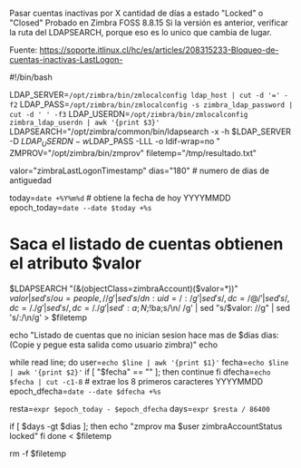 Pasar cuentas inactivas por X cantidad de días a estado "Locked" o "Closed"
Probado en Zimbra FOSS 8.8.15
Si la versión es anterior, verificar la ruta del LDAPSEARCH, porque eso es lo unico que cambia de lugar.

Fuente: https://soporte.itlinux.cl/hc/es/articles/208315233-Bloqueo-de-cuentas-inactivas-LastLogon-

#!/bin/bash

LDAP_SERVER=`/opt/zimbra/bin/zmlocalconfig ldap_host | cut -d '=' -f2`
LDAP_PASS=`/opt/zimbra/bin/zmlocalconfig -s zimbra_ldap_password | cut -d ' ' -f3`
LDAP_USERDN=`/opt/zimbra/bin/zmlocalconfig zimbra_ldap_userdn | awk '{print $3}'`
LDAPSEARCH="/opt/zimbra/common/bin/ldapsearch -x -h $LDAP_SERVER -D $LDAP_USERDN -w$LDAP_PASS -LLL -o ldif-wrap=no "
ZMPROV="/opt/zimbra/bin/zmprov"
filetemp="/tmp/resultado.txt"

valor="zimbraLastLogonTimestamp"
dias="180" # numero de dias de antiguedad


today=`date +%Y%m%d` # obtiene la fecha de hoy YYYYMMDD
epoch_today=`date --date $today +%s`

# Saca el listado de cuentas obtienen el atributo $valor
$LDAPSEARCH "(&(objectClass=zimbraAccount)($valor=*))" $valor | sed 's/ou=people,//g' | sed 's/dn: uid=/:/g' | sed 's/,dc=/@/' | sed 's/,dc=/./g' | sed 's/,dc=/./g' | sed ':a;N;$!ba;s/\n/ /g' | sed "s/$valor: //g" | sed 's/:/\n/g' > $filetemp

echo "Listado de cuentas que no inician sesion hace mas de $dias dias: (Copie y pegue esta salida como usuario zimbra)"
echo

while read line; do
user=`echo $line | awk '{print $1}'`
fecha=`echo $line | awk '{print $2}'`
if [ "$fecha" == "" ]; then
continue
fi
dfecha=`echo $fecha | cut -c1-8` # extrae los 8 primeros caracteres YYYYMMDD
epoch_dfecha=`date --date $dfecha +%s`

resta=`expr $epoch_today - $epoch_dfecha`
days=`expr $resta / 86400`

if [ $days -gt $dias ]; then
echo "zmprov ma $user zimbraAccountStatus locked"
fi
done < $filetemp

rm -f $filetemp

